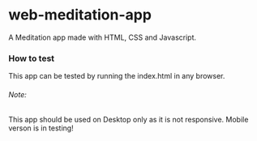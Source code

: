 # web-meditation-app
A Meditation app made with HTML, CSS and Javascript.

### How to test
This app can be tested by running the index.html in any browser.

###### Note: 
This app should be used on Desktop only as it is not responsive. Mobile verson is in testing!
